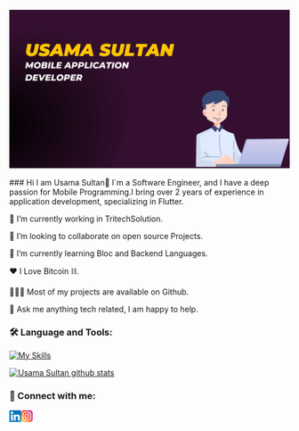 <p align="center">
  <a href="#" target="_blank" rel="noreferrer"><img src="https://github.com/usamasultan2018/usamasultan2018/blob/main/images/profile.png" alt="my banner"></a>
</p>
### Hi I am Usama Sultan👋
I`m a Software Engineer, and I have a deep passion for Mobile Programming.I bring over 2 years of experience in application development, specializing in Flutter.




🔭   I’m currently working in TritechSolution.

🤝   I’m looking to collaborate on open source Projects.

🌱   I’m currently learning Bloc and Backend Languages.

❤️   I Love Bitcoin ⛓.

👨🏻‍💻   Most of my projects are available on Github.

💬   Ask me anything tech related, I am happy to help.

### 🛠 Language and Tools:
[![My Skills](https://skillicons.dev/icons?i=flutter,java,git,html,css,firebase,github,nodejs,&perline=3)](https://skillicons.dev)


[![Usama Sultan github stats](https://github-readme-stats.vercel.app/api?username=usamasultan2018)](https://github.com/usamasultan2018)

### 🤝 Connect with me:

<a href="https://www.linkedin.com/in/usama-sultan-b67972105/"><img align="left" src="https://raw.githubusercontent.com/usamasultan2018/usamasultan2018/main/images/linkedin.svg" alt="Usama Sultan | LinkedIn" width="21px"/></a>
<a href="https://www.instagram.com/usamak2/"><img align="left" src="https://raw.githubusercontent.com/usamasultan2018/usamasultan2018/main/images/instagram.svg" alt="Usama Sultan | LinkedIn" width="21px"/></a>


<!--
**usamasultan2018/usamasultan2018** is a ✨ _special_ ✨ repository because its `REA,DME.md` (this file) appears on your GitHub profile.

Here are some ideas to get you started:

